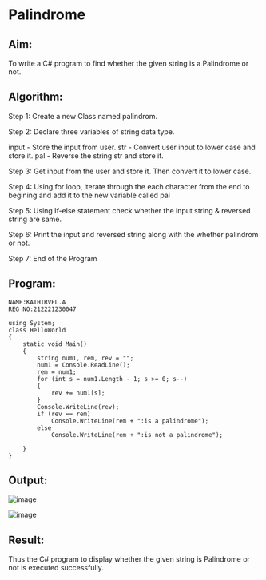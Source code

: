 # Palindrome


## Aim:
To write a C# program to find whether the given string is a Palindrome or not.
## Algorithm:
Step 1:
Create a new Class named palindrom.

Step 2:
Declare three variables of string data type.

input - Store the input from user.
str - Convert user input to lower case and store it.
pal - Reverse the string str and store it.

Step 3:
Get input from the user and store it. Then convert it to lower case.

Step 4:
Using for loop, iterate through the each character from the end to begining and add it to the new variable called pal

Step 5:
Using If-else statement check whether the input string & reversed string are same.

Step 6:
Print the input and reversed string along with the whether palindrom or not.

Step 7:
End of the Program

## Program:

```
NAME:KATHIRVEL.A
REG NO:212221230047
```

```
using System;
class HelloWorld
{
    static void Main()
    {
        string num1, rem, rev = "";
        num1 = Console.ReadLine();
        rem = num1;
        for (int s = num1.Length - 1; s >= 0; s--)
        {
            rev += num1[s];
        }
        Console.WriteLine(rev);
        if (rev == rem)
            Console.WriteLine(rem + ":is a palindrome");
        else
            Console.WriteLine(rem + ":is not a palindrome");

    }
}
```



## Output:



![image](https://github.com/KathirvelAIDS/Palindrome/assets/94911373/3a5386cd-fa38-468f-8270-ff0f6d38d19f)




![image](https://github.com/KathirvelAIDS/Palindrome/assets/94911373/78dbcf03-7e81-4a8b-b7e1-8c674a7915ee)



## Result:
Thus the C# program to display whether the given string is Palindrome or not is executed successfully.
